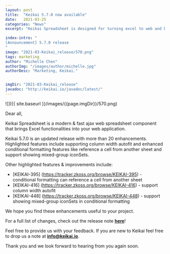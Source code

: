 ```yaml
---
layout: post
title:  "Keikai 5.7.0 now available"
date:   2021-03-25
categories: "News"
excerpt: "Keikai Spreadsheet is designed for turning excel to web and building spreadsheet applications. 5.7.0 contains more than 20 enhancements."

index-intro: "
[Announcement] 5.7.0 release
"
image: "2021-03-Keikai_release/570.png"
tags: marketing
author: "Michelle Chen"
authorImg: "/images/author/michelle.jpg"
authorDesc: "Marketing, Keikai."


imgDir: "2021-03-Keikai_release"
javadoc: "http://keikai.io/javadoc/latest/"
---
```

<!--
images come from https://drive.google.com/open?id=17EEz_BuTVsTSeAA3a8AakyMspVSd_OEb made with draw.io
goal： Keikai can help you build a spreadsheet-based app
-->

![]({{ site.baseurl }}/images/{{page.imgDir}}/570.png)

Dear all, 

Keikai Spreadsheet is a modern & fast ajax web spreadsheet component that brings Excel functionalities into your web application. 

Keikai 5.7.0 is an updated release with more than 20 enhancements. Highlighted features include supporting column width autofit and enhanced conditional formatting features like reference a cell from another sheet and support showing mixed-group iconSets.


Other highlighted features & improvements include: 

* [KEIKAI-395] (https://tracker.zkoss.org/browse/KEIKAI-395) - conditional formatting can reference a cell from another sheet
* [KEIKAI-416] (https://tracker.zkoss.org/browse/KEIKAI-416) - support column width autofit
* [KEIKAI-448] (https://tracker.zkoss.org/browse/KEIKAI-448) - support showing mixed-group iconSets in conditional formatting


We hope you find these enhancements useful to your project.

For a full list of changes, check out the release note [**here**](https://keikai.io/releasenotes)!



Feel free to provide us with your feedback. If you are new to Keikai feel free to drop us a note at **info@keikai.io**.

Thank you and we look forward to hearing from you again soon. 







[jekyll]:      http://jekyllrb.com
[jekyll-gh]:   https://github.com/jekyll/jekyll
[jekyll-help]: https://github.com/jekyll/jekyll-help
